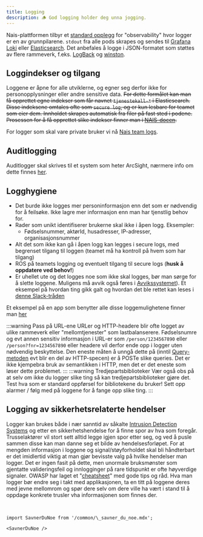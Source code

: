 ```yaml
---
title: Logging
description: 🪵 God logging holder deg unna jogging.
---
```


Nais-plattformen tilbyr et [standard opplegg](https://doc.nais.io/observability/) for "observability" hvor logger er en av grunnpilarene. `stdout` fra alle pods skrapes og sendes til [Grafana Loki](https://grafana.nav.cloud.nais.io/) eller [Elasticsearch](https://logs.adeo.no). Det anbefales å logge i JSON-formatet som støttes av flere rammeverk, f.eks. [LogBack](https://github.com/logstash/logstash-logback-encoder) og [winston](https://www.npmjs.com/package/winston).

## Loggindekser og tilgang

Loggene er åpne for alle utviklerne, og egner seg derfor ikke for personopplysninger eller andre sensitive data. ~~For dette formålet kan man få opprettet egne indekser som får navnet `tjenestekall-*` i Elasticsearch. Disse indeksene omtales ofte som `secure log`, og er kun lesbare for teamet som eier dem. Innholdet skrapes automatisk fra filer på fast sted i podene. Prosessen for å få opprettet slike indekser finner man i [NAIS-docen](https://doc.nais.io/observability/logs/#secure-logs).~~

For logger som skal vare private bruker vi nå [Nais team logs](https://doc.nais.io/observability/logging/how-to/team-logs/).

## Auditlogging

Auditlogger skal skrives til et system som heter ArcSight, nærmere info om dette finnes [her](auditlogging).

## Logghygiene

- Det burde ikke logges mer personinformasjon enn det som er nødvendig for å feilsøke. Ikke lagre mer informasjon enn man har tjenstlig behov for.
- Rader som unikt identifiserer brukerne skal ikke i åpen logg. Eksempler:
  - Fødselsnummer, aktørId, husadresser, IP-adresser, organisasjonsnummer
- Alt det som ikke kan gå i åpen logg kan legges i secure logs, med begrenset tilgang til loggen (teamet må ha kontroll på hvem som har tilgang)
- ROS på teamets logging og eventuelt tilgang til secure logs (**husk å oppdatere ved behov!**)
- Er uhellet ute og det logges noe som ikke skal logges, bør man sørge for å slette loggene. Muligens må avvik også føres i [Avvikssystemet](https://navno.sharepoint.com/sites/intranett-avvik/SitePages/Avviksskjema.aspx)). Et eksempel på hvordan ting gikk galt og hvordan det ble rettet kan leses i [denne Slack-tråden](https://nav-it.slack.com/archives/C015FL6M3J5/p1597227300016200)

Et eksempel på en app som benytter alle disse loggemulighetene finner man [her](https://github.com/navikt/helse-spesialist/blob/main/spesialist-bootstrap/src/main/resources/logback.xml)

:::warning Pass på URL-ene
URLer og HTTP-headere blir ofte logget av ulike rammeverk eller "mellomtjenester" som lastbalanserere.
Fødselsnumre og evt annen sensitiv informasjon i URL-er som `/person/1234567890` eller `/person?fnr=1234567890` eller headere vil derfor ende opp i logger uten nødvendig beskyttelse.
Den eneste måten å unngå dette på (inntil [Query-metoden](https://www.ietf.org/archive/id/draft-ietf-httpbis-safe-method-w-body-02.html) evt blir en del av HTTP-specen) er å POSTe slike queries.
Det er ikke kjempebra bruk av semantikken i HTTP, men det er det eneste som løser dette problemet.
:::
:::warning Tredjepartsbiblioteker
Vær også obs på at selv om ikke du logger slike ting så kan tredjepartsbiblioteker gjøre det.
Test hva som er standard oppførsel for bibliotekene du bruker!
Sett opp alarmer / følg med på loggene for å fange opp slike ting.
:::

## Logging av sikkerhetsrelaterte hendelser

Logger kan brukes både i nær sanntid av såkalte [Intrusion Detection Systems](https://en.wikipedia.org/wiki/Intrusion_detection_system) og etter en sikkerhetshendelse for å finne spor av hva som foregår. Trusselaktører vil stort sett alltid legge igjen spor etter seg, og ved å pusle sammen disse kan man danne seg et bilde av hendelsesforløpet. For at mengden informasjon i loggene og signal/støyforholdet skal bli håndterbart er det imidlertid viktig at man gjør bevisste valg på hvilke hendelser man logger. Det er ingen fasit på dette, men unormale bruksmønster som gjentatte valideringsfeil og innlogginger på rare tidspunkt er ofte høyverdige signaler. OWASP har laget et "[cheatsheet](https://cheatsheetseries.owasp.org/cheatsheets/Logging_Cheat_Sheet.html)" med gode tips og råd. Hva man logger bør endre seg i takt med applikasjonen, ta en titt på loggene deres med jevne mellomrom og spør dere selv om dere ville ha vært i stand til å oppdage konkrete trusler vha informasjonen som finnes der.

<br />

```mdx-code-block
import SavnerDuNoe from '/common/\_savner_du_noe.mdx';

<SavnerDuNoe />
```
